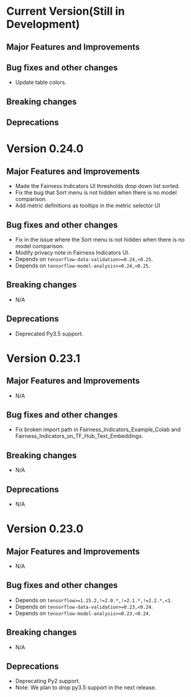 <!-- mdlint off(HEADERS_TOO_MANY_H1) -->

# Current Version(Still in Development)

## Major Features and Improvements

## Bug fixes and other changes

*  Update table colors.

## Breaking changes

## Deprecations

# Version 0.24.0

## Major Features and Improvements

*   Made the Fairness Indicators UI thresholds drop down list sorted.
*   Fix the bug that Sort menu is not hidden when there is no model comparison.
*   Add metric definitions as tooltips in the metric selector UI

## Bug fixes and other changes

*   Fix in the issue where the Sort menu is not hidden when there is no model
    comparison.
*   Modify privacy note in Fairness Indicators UI.
*   Depends on `tensorflow-data-validation>=0.24,<0.25`.
*   Depends on `tensorflow-model-analysis>=0.24,<0.25`.

## Breaking changes

* N/A

## Deprecations

*   Deprecated Py3.5 support.

# Version 0.23.1

## Major Features and Improvements

* N/A

## Bug fixes and other changes

*  Fix broken import path in Fairness_Indicators_Example_Colab and Fairness_Indicators_on_TF_Hub_Text_Embeddings.

## Breaking changes

* N/A

## Deprecations

* N/A

# Version 0.23.0

## Major Features and Improvements

* N/A

## Bug fixes and other changes

*  Depends on `tensorflow>=1.15.2,!=2.0.*,!=2.1.*,!=2.2.*,<3`.
*  Depends on `tensorflow-data-validation>=0.23,<0.24`.
*  Depends on `tensorflow-model-analysis>=0.23,<0.24`.

## Breaking changes

* N/A

## Deprecations

*  Deprecating Py2 support.
*  Note: We plan to drop py3.5 support in the next release.
